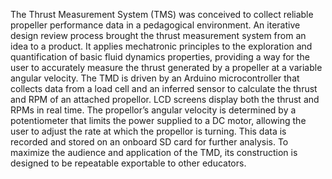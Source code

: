 The Thrust Measurement System (TMS) was conceived to collect reliable propeller performance data in a pedagogical environment. An iterative design review process brought the thrust measurement system from an idea to a product. It applies mechatronic principles to the exploration and quantification of basic fluid dynamics properties, providing a way for the user to accurately measure the thrust generated by a propeller at a variable angular velocity. The TMD is driven by an Arduino microcontroller that collects data from a load cell and an inferred sensor to calculate the thrust and RPM of an attached propellor. LCD screens display both the thrust and RPMs in real time. The propellor’s angular velocity is determined by a potentiometer that limits the power supplied to a DC motor, allowing the user to adjust the rate at which the propellor is turning. This data is recorded and stored on an onboard SD card for further analysis. To maximize the audience and application of the TMD, its construction is designed to be repeatable exportable to other educators.
